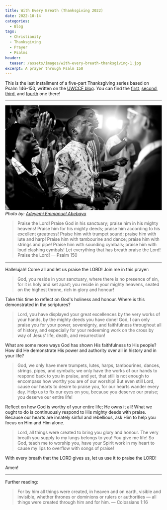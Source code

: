 ```yaml
---
title: With Every Breath (Thanksgiving 2022)
date: 2022-10-14
categories:
  - Blog
tags:
  - Christianity
  - Thanksgiving
  - Prayer
  - Psalms
header:
  teaser: /assets/images/with-every-breath-thanksgiving-1.jpg
excerpt: A prayer through Psalm 150
---
```


This is the last installment of a five-part Thanksgiving series based on Psalm 146-150, written on the [UWCCF blog](https://medium.com/uwccf). You can find the [first](https://medium.com/uwccf/trustworthy-god-thanksgiving-2022-a866ccd912c4), [second](https://medium.com/uwccf/praise-charity-providence-and-scripture-thanksgiving-2022-b105cbc1091), [third](https://medium.com/uwccf/all-you-creation-thanksgiving-2022-8c7882b2e164), and [fourth](https://medium.com/uwccf/path-of-worship-thanksgiving-2022-b0fe41dfc56e) one there!

---

![](/assets/images/with-every-breath-thanksgiving-1.jpg)
_Photo by: [Adeyemi Emmanuel Abebayo](https://unsplash.com/photos/3eSZaVlxsLw)_

> Praise the Lord!
> Praise God in his sanctuary; praise him in his mighty heavens!
> Praise him for his mighty deeds; praise him according to his excellent greatness!
> Praise him with trumpet sound; praise him with lute and harp!
> Praise him with tambourine and dance; praise him with strings and pipe!
> Praise him with sounding cymbals; praise him with loud clashing cymbals!
> Let everything that has breath praise the Lord!
> Praise the Lord! — Psalm 150

---

Hallelujah! Come all and let us praise the LORD! Join me in this prayer:

> God, you reside in your sanctuary, where there is no presence of sin, for it is holy and set apart; you reside in your mighty heavens, seated on the highest throne, rich in glory and honour!

Take this time to reflect on God's holiness and honour. Where is this demonstrated in the scriptures?

> Lord, you have displayed your great excellences by the very works of your hands, by the mighty deeds you have done! God, I can only praise you for your power, sovereignty, and faithfulness throughout all of history, and especially for your redeeming work on the cross by way of Jesus' life, death, and resurrection!

What are some more ways God has shown His faithfulness to His people? How did He demonstrate His power and authority over all in history and in your life?

> God, we only have mere trumpets, lutes, harps, tambourines, dances, strings, pipes, and cymbals; we only have the works of our hands to respond back to you in praise, and yet, that still is not enough to encompass how worthy you are of our worship! But even still Lord, cause our hearts to desire to praise you, for our hearts wander every day. Help us to fix our eyes on you, because you deserve our praise; you deserve our entire life!

Reflect on how God is worthy of your entire life; He owns it all! What we ought to do is continuously respond to His mighty deeds with praise. Because our hearts are innately sinful and rebellious, ask Him to help you focus on Him and Him alone.

> Lord, all things were created to bring you glory and honour. The very breath you supply to my lungs belongs to you! You give me life! So God, teach me to worship you, have your Spirit work in my heart to cause my lips to overflow with songs of praise!

With every breath that the LORD gives us, let us use it to praise the LORD!

Amen!

---

Further reading:

> For by him all things were created, in heaven and on earth, visible and invisible, whether thrones or dominions or rulers or authorities — all things were created through him and for him. — Colossians 1:16
